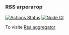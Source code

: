 ### RSS агрегатор

[![Actions Status](https://github.com/Re-Dnor/frontend-project-lvl3/workflows/hexlet-check/badge.svg)](https://github.com/Re-Dnor/frontend-project-lvl3/actions)
[![Node CI](https://github.com/Re-Dnor/frontend-project-lvl3/actions/workflows/node-ci.yml/badge.svg)](https://github.com/Re-Dnor/frontend-project-lvl3/actions/workflows/node-ci.yml)

To visite [Rss aggregator](https://rss-aggregator-drab.vercel.app/)
